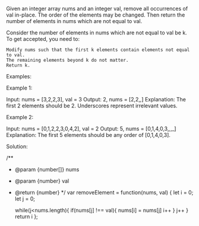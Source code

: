  Given an integer array nums and an integer val, remove all occurrences of val in-place. The order of the elements may be changed. Then return the number of elements in nums which are not equal to val.

Consider the number of elements in nums which are not equal to val be k. To get accepted, you need to:

    Modify nums such that the first k elements contain elements not equal to val.
    The remaining elements beyond k do not matter.
    Return k.

Examples:

Example 1:

Input: nums = [3,2,2,3], val = 3
Output: 2, nums = [2,2,_,_]
Explanation: The first 2 elements should be 2. Underscores represent irrelevant values.

Example 2:

Input: nums = [0,1,2,2,3,0,4,2], val = 2
Output: 5, nums = [0,1,4,0,3,_,_,_]
Explanation: The first 5 elements should be any order of [0,1,4,0,3].

Solution:

/**
 * @param {number[]} nums
 * @param {number} val
 * @return {number}
 */
var removeElement = function(nums, val) {
    let i = 0;
    let j = 0;

    while(j<nums.length){
        if(nums[j] !== val){
            nums[i] = nums[j]
            i++
        }
        j++
    }
    return i
};